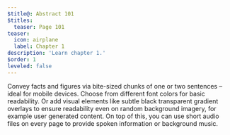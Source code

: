 ```yaml
---
$title@: Abstract 101
$titles:
  teaser: Page 101
teaser:
  icon: airplane
  label: Chapter 1
description: 'Learn chapter 1.'
$order: 1
leveled: false
---
```


Convey facts and figures via bite-sized chunks of one or two sentences – ideal for mobile devices. Choose from different font colors for basic readability. Or add visual elements like subtle black transparent gradient overlays to ensure readability even on random background imagery, for example user generated content. On top of this, you can use short audio files on every page to provide spoken information or background music.
